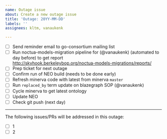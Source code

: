 ```yaml
---
name: Outage issue
about: Create a new outage issue
title: 'Outage: 20YY-MM-DD'
labels: ''
assignees: kltm, vanaukenk

---
```


- [ ] Send reminder email to go-consortium mailing list
- [ ] Run noctua-models-migration pipeline for (@vanaukenk) (automated to day before) to get report <br /> http://skyhook.berkeleybop.org/noctua-models-migrations/reports/
- [ ] Prep ticket for next outage
- [ ] Confirm run of NEO build (needs to be done early)
- [ ] Refresh minerva code with latest from minerva `master`
- [ ] Run `replaced_by` term update on blazegraph SOP (@vanaukenk)
- [ ] Cycle minerva to get latest ontology
- [ ] Update NEO
- [ ] Check git push (next day)

---

The following issues/PRs will be addressed in this outage:

- [ ] 1
- [ ] 2

